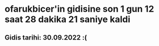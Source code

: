 # ofarukbicer'in gidisine son 1 gun 12 saat 28 dakika 21 saniye kaldi

## Gidis tarihi: 30.09.2022 :(